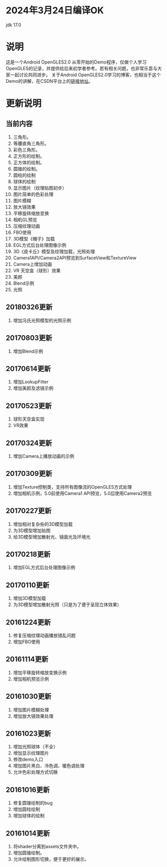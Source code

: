 # 2024年3月24日编译OK
jdk 17.0

# 说明
这是一个Android OpenGLES2.0 从零开始的Demo程序，仅做个人学习OpenGLES的记录，并提供给后来初学者参考。若有相关问题，也非常乐意与大家一起讨论共同进步。
关于Android OpenGLES2.0学习的博客，也相当于这个Demo的讲解，在CSDN平台上的[链接地址](http://blog.csdn.net/junzia/article/category/6462864)。

# 更新说明
## 当前内容
1. 三角形。
2. 等腰直角三角形。
3. 彩色三角形。
4. 正方形的绘制。
5. 正方体的绘制。
6. 圆锥的绘制。
7. 圆柱的绘制
8. 球体的绘制
9. 显示图片（纹理贴图初步）
10. 图片简单的色彩处理
11. 图片模糊
12. 放大镜效果
13. 平移旋转缩放变换
14. 相机GL预览
15. 压缩纹理动画
16. FBO使用
17. 3D模型《帽子》加载
18. EGL方式后台处理图像示例
19. 3D《皮卡丘》模型及纹理加载，光照处理
20. Camera1API/Camera2API预览到SurfaceView和TextureView
21. Camera上增加动画
22. VR 天空盒（球形）效果
23. 美颜
24. Blend示例
25. 光照

## 20180326更新
1. 增加冯氏光照模型的光照示例

## 20170803更新
1. 增加Blend示例

## 20170614更新
1. 增加LookupFilter
2. 增加美颜及滤镜示例

## 20170523更新
1. 球形天空盒实现
2. VR效果

## 20170324更新
1. 增加Camera上播放动画的示例

## 20170309更新
1. 增加Texture控制类，支持所有图像流的OpenGLES方式处理
2. 增加相机示例，5.0前使用Camera1 API预览，5.0后使用Camera2预览

## 20170227更新
1. 增加相对复杂些的3D模型加载
2. 为3D模型增加贴图
3. 给3D模型增加散射光、镜面光及环境光

## 20170218更新
1. 增加EGL方式后台处理图像示例

## 20170110更新
1. 增加3D模型加载
2. 为3D模型增加散射光照（只是为了便于呈现立体效果）

## 20161224更新
1. 修复压缩纹理动画播放错乱问题
2. 增加FBO使用

## 20161114更新
1. 增加平移旋转缩放变换示例
2. 增加相机预览示例

## 20161030更新
1. 增加图片模糊处理
2. 增加放大镜效果处理

## 20161023更新
1. 增加光照球体（不全）
2. 增加显示纹理图片
3. 修改demo入口
4. 增加图片黑白、冷色调、暖色调处理
5. 允许色彩处理方式切换

## 20161016更新
1. 修复圆锥绘制的bug
2. 增加圆柱绘制
3. 增加球体的绘制

## 20161014更新
1. 将shader分离到assets文件夹中。
2. 增加圆锥绘制。
3. 允许绘制图形切换，便于更好的展示。
